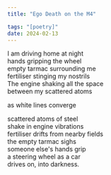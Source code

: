 ```yaml
---
title: "Ego Death on the M4"

tags: "[poetry]"
date: 2024-02-13
---
```


I am driving home at night  
hands gripping the wheel  
empty tarmac surrounding me  
fertiliser stinging my nostrils  
The engine shaking all the space  
between my scattered atoms  

as white lines converge  

scattered atoms of steel  
shake in engine vibrations   
fertiliser drifts from nearby fields  
the empty tarmac sighs   
someone else's hands grip  
a steering wheel as a car  
drives on, into darkness.